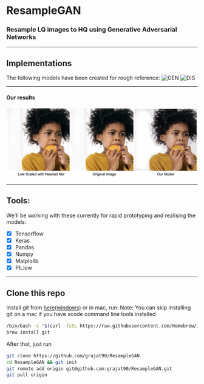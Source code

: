 # ResampleGAN

### Resample LQ images to HQ using Generative Adversarial Networks

---

## Implementations

The following models have been created for rough reference:
![GEN](https://imgur.com/JjzUYXs.jpg)
![DIS](https://imgur.com/1isig7C.jpg)

---

#### Our results

![COMPARISON](Examples/comparison.png "Result obtained")

---

## Tools:

We'll be working with these currently for rapid prototyping and realising the models:

- [x] Tensorflow
- [x] Keras
- [x] Pandas
- [x] Numpy
- [x] Matplolib
- [x] PILlow

---

## Clone this repo

Install git from [here(windows)](https://git-scm.com/download/win) or in mac, run:
Note: You can skip installing git on a mac if you have xcode command line tools installed

```bash
/bin/bash -c "$(curl -fsSL https://raw.githubusercontent.com/Homebrew/install/master/install.sh)"
brew install git
```

After that, just run

```bash
git clone https://github.com/grajat90/ResampleGAN
cd ResampleGAN && git init
git remote add origin git@github.com:grajat90/ResampleGAN.git
git pull origin
```
